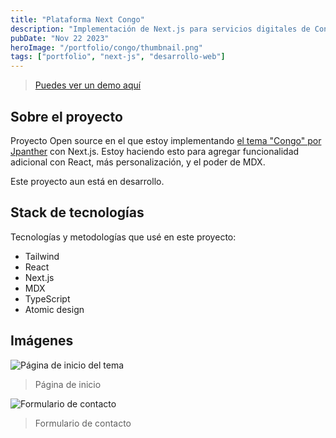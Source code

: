 ```yaml
---
title: "Plataforma Next Congo"
description: "Implementación de Next.js para servicios digitales de Congo"
pubDate: "Nov 22 2023"
heroImage: "/portfolio/congo/thumbnail.png"
tags: ["portfolio", "next-js", "desarrollo-web"]
---
```


> [Puedes ver un demo aquí](https://next-theme-congo.vercel.app/)

## Sobre el proyecto

Proyecto Open source en el que estoy implementando [el tema "Congo" por Jpanther](https://github.com/jpanther/congo) con Next.js. Estoy haciendo esto para agregar funcionalidad adicional con React, más personalización, y el poder de MDX. 

Este proyecto aun está en desarrollo.

## Stack de tecnologías

Tecnologías y metodologías que usé en este proyecto:

- Tailwind
- React
- Next.js
- MDX
- TypeScript
- Atomic design

## Imágenes

![Página de inicio del tema](/img/portfolio/congo/congo-home.png)

> Página de inicio

![Formulario de contacto](/img/portfolio/congo/congo-contacto.png)

> Formulario de contacto